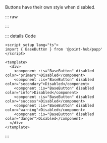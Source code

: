 Buttons have their own style when disabled.

::: raw

<ClientOnly>
  <ButtonDisabled />
</ClientOnly>

:::

::: details Code

```vue
<script setup lang="ts">
import { BaseButton } from '@point-hub/papp'
</script>

<template>
  <div>
    <component :is="BaseButton" disabled color="primary">Disabled</component>
    <component :is="BaseButton" disabled color="secondary">Disabled</component>
    <component :is="BaseButton" disabled color="info">Disabled</component>
    <component :is="BaseButton" disabled color="success">Disabled</component>
    <component :is="BaseButton" disabled color="warning">Disabled</component>
    <component :is="BaseButton" disabled color="danger">Disabled</component>
  </div>
</template>
```

:::
